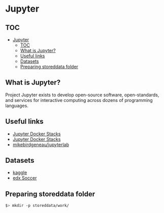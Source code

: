 # Jupyter

## TOC

- [Jupyter](#jupyter)
  - [TOC](#toc)
  - [What is Jupyter?](#what-is-jupyter)
  - [Useful links](#useful-links)
  - [Datasets](#datasets)
  - [Preparing storeddata folder](#preparing-storeddata-folder)

## What is Jupyter?

Project Jupyter exists to develop open-source software, open-standards, and services for interactive computing across dozens of programming languages.

## Useful links

- [Jupyter Docker Stacks](https://jupyter-docker-stacks.readthedocs.io/en/latest/index.html)
- [Jupyter Docker Stacks](https://github.com/jupyter/docker-stacks)
- [mikebirdgeneau/jupyterlab](https://hub.docker.com/r/mikebirdgeneau/jupyterlab)

## Datasets
- [kaggle](https://www.kaggle.com/)
- [edx Soccer](https://prod-edxapp.edx-cdn.org/assets/courseware/v1/51bc9c62d2a4c9a03140fe521b069753/asset-v1:UCSanDiegoX+DSE200x+3T2019+type@asset+block/Week-1-Intro-new.zip)

## Preparing storeddata folder

```sh
$> mkdir -p storeddata/work/
```